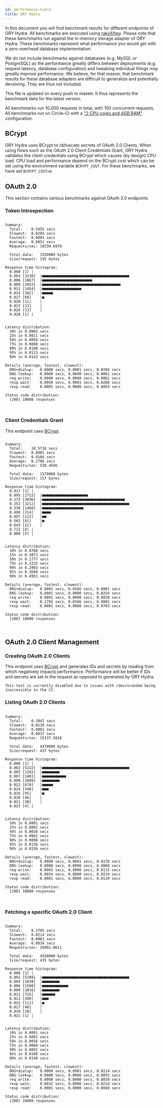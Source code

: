 ```yaml
---
id: performance-hydra
title: ORY Hydra
---
```


In this document you will find benchmark results for different endpoints of ORY Hydra. All benchmarks are executed
using [rakyll/hey](https://github.com/rakyll/hey). Please note that these benchmarks run against the in-memory storage
adapter of ORY Hydra. These benchmarks represent what performance you would get with a zero-overhead database implementation.

We do not include benchmarks against databases (e.g. MySQL or PostgreSQL) as the performance greatly differs between
deployments (e.g. request latency, database configuration) and tweaking individual things may greatly improve performance.
We believe, for that reason, that benchmark results for these database adapters are difficult to generalize and potentially
deceiving. They are thus not included.

This file is updated on every push to master. It thus represents the benchmark data for the latest version.

All benchmarks run 10.000 requests in total, with 100 concurrent requests. All benchmarks run on Circle-CI with a
["2 CPU cores and 4GB RAM"](https://support.circleci.com/hc/en-us/articles/360000489307-Why-do-my-tests-take-longer-to-run-on-CircleCI-than-locally-)
configuration.

## BCrypt

ORY Hydra uses BCrypt to obfuscate secrets of OAuth 2.0 Clients. When using flows such as the OAuth 2.0 Client Credentials
Grant, ORY Hydra validates the client credentials using BCrypt which causes (by design) CPU load. CPU load and performance
depend on the BCrypt cost which can be set using the environment variable `BCRYPT_COST`. For these benchmarks,
we have set `BCRYPT_COST=8`.

## OAuth 2.0

This section contains various benchmarks against OAuth 2.0 endpoints

### Token Introspection

```

Summary:
  Total:	0.5455 secs
  Slowest:	0.0284 secs
  Fastest:	0.0001 secs
  Average:	0.0052 secs
  Requests/sec:	18330.6970
  
  Total data:	1550000 bytes
  Size/request:	155 bytes

Response time histogram:
  0.000 [1]	|
  0.003 [3238]	|■■■■■■■■■■■■■■■■■■■■■■■■■■■■■■■■■■■■■■■■
  0.006 [1867]	|■■■■■■■■■■■■■■■■■■■■■■■
  0.009 [2953]	|■■■■■■■■■■■■■■■■■■■■■■■■■■■■■■■■■■■■
  0.011 [1454]	|■■■■■■■■■■■■■■■■■■
  0.014 [382]	|■■■■■
  0.017 [68]	|■
  0.020 [11]	|
  0.023 [12]	|
  0.026 [13]	|
  0.028 [1]	|


Latency distribution:
  10% in 0.0002 secs
  25% in 0.0011 secs
  50% in 0.0056 secs
  75% in 0.0080 secs
  90% in 0.0100 secs
  95% in 0.0113 secs
  99% in 0.0143 secs

Details (average, fastest, slowest):
  DNS+dialup:	0.0000 secs, 0.0001 secs, 0.0284 secs
  DNS-lookup:	0.0000 secs, 0.0000 secs, 0.0061 secs
  req write:	0.0000 secs, 0.0000 secs, 0.0062 secs
  resp wait:	0.0050 secs, 0.0001 secs, 0.0208 secs
  resp read:	0.0001 secs, 0.0000 secs, 0.0054 secs

Status code distribution:
  [200]	10000 responses



```

### Client Credentials Grant

This endpoint uses [BCrypt](#bcrypt).

```

Summary:
  Total:	18.5716 secs
  Slowest:	0.8001 secs
  Fastest:	0.0166 secs
  Average:	0.1786 secs
  Requests/sec:	538.4566
  
  Total data:	1570000 bytes
  Size/request:	157 bytes

Response time histogram:
  0.017 [1]	|
  0.095 [1712]	|■■■■■■■■■■■■■■■■■■■■■
  0.173 [3036]	|■■■■■■■■■■■■■■■■■■■■■■■■■■■■■■■■■■■■■■
  0.252 [3212]	|■■■■■■■■■■■■■■■■■■■■■■■■■■■■■■■■■■■■■■■■
  0.330 [1488]	|■■■■■■■■■■■■■■■■■■■
  0.408 [314]	|■■■■
  0.487 [122]	|■■
  0.565 [81]	|■
  0.643 [21]	|
  0.722 [8]	|
  0.800 [5]	|


Latency distribution:
  10% in 0.0788 secs
  25% in 0.1073 secs
  50% in 0.1777 secs
  75% in 0.2215 secs
  90% in 0.2983 secs
  95% in 0.3600 secs
  99% in 0.4953 secs

Details (average, fastest, slowest):
  DNS+dialup:	0.0001 secs, 0.0166 secs, 0.8001 secs
  DNS-lookup:	0.0001 secs, 0.0000 secs, 0.0254 secs
  req write:	0.0001 secs, 0.0000 secs, 0.0838 secs
  resp wait:	0.1782 secs, 0.0166 secs, 0.8001 secs
  resp read:	0.0001 secs, 0.0000 secs, 0.0703 secs

Status code distribution:
  [200]	10000 responses



```

## OAuth 2.0 Client Management

### Creating OAuth 2.0 Clients

This endpoint uses [BCrypt](#bcrypt) and generates IDs and secrets by reading from  which negatively impacts
performance. Performance will be better if IDs and secrets are set in the request as opposed to generated by ORY Hydra.

```
This test is currently disabled due to issues with /dev/urandom being inaccessible in the CI.
```

### Listing OAuth 2.0 Clients

```

Summary:
  Total:	0.3947 secs
  Slowest:	0.0230 secs
  Fastest:	0.0001 secs
  Average:	0.0037 secs
  Requests/sec:	25337.5828
  
  Total data:	4370000 bytes
  Size/request:	437 bytes

Response time histogram:
  0.000 [1]	|
  0.002 [5222]	|■■■■■■■■■■■■■■■■■■■■■■■■■■■■■■■■■■■■■■■■
  0.005 [1102]	|■■■■■■■■
  0.007 [1481]	|■■■■■■■■■■■
  0.009 [1009]	|■■■■■■■■
  0.012 [670]	|■■■■■
  0.014 [340]	|■■■
  0.016 [95]	|■
  0.018 [46]	|
  0.021 [30]	|
  0.023 [4]	|


Latency distribution:
  10% in 0.0001 secs
  25% in 0.0002 secs
  50% in 0.0016 secs
  75% in 0.0062 secs
  90% in 0.0098 secs
  95% in 0.0116 secs
  99% in 0.0156 secs

Details (average, fastest, slowest):
  DNS+dialup:	0.0000 secs, 0.0001 secs, 0.0230 secs
  DNS-lookup:	0.0000 secs, 0.0000 secs, 0.0060 secs
  req write:	0.0001 secs, 0.0000 secs, 0.0115 secs
  resp wait:	0.0034 secs, 0.0000 secs, 0.0219 secs
  resp read:	0.0001 secs, 0.0000 secs, 0.0120 secs

Status code distribution:
  [200]	10000 responses



```

### Fetching a specific OAuth 2.0 Client

```

Summary:
  Total:	0.3705 secs
  Slowest:	0.0214 secs
  Fastest:	0.0001 secs
  Average:	0.0034 secs
  Requests/sec:	26991.0611
  
  Total data:	4350000 bytes
  Size/request:	435 bytes

Response time histogram:
  0.000 [1]	|
  0.002 [5209]	|■■■■■■■■■■■■■■■■■■■■■■■■■■■■■■■■■■■■■■■■
  0.004 [1038]	|■■■■■■■■
  0.006 [1500]	|■■■■■■■■■■■■
  0.009 [1016]	|■■■■■■■■
  0.011 [725]	|■■■■■■
  0.013 [349]	|■■■
  0.015 [111]	|■
  0.017 [40]	|
  0.019 [10]	|
  0.021 [1]	|


Latency distribution:
  10% in 0.0001 secs
  25% in 0.0002 secs
  50% in 0.0016 secs
  75% in 0.0060 secs
  90% in 0.0092 secs
  95% in 0.0108 secs
  99% in 0.0140 secs

Details (average, fastest, slowest):
  DNS+dialup:	0.0000 secs, 0.0001 secs, 0.0214 secs
  DNS-lookup:	0.0000 secs, 0.0000 secs, 0.0055 secs
  req write:	0.0000 secs, 0.0000 secs, 0.0039 secs
  resp wait:	0.0032 secs, 0.0000 secs, 0.0214 secs
  resp read:	0.0001 secs, 0.0000 secs, 0.0049 secs

Status code distribution:
  [200]	10000 responses



```

